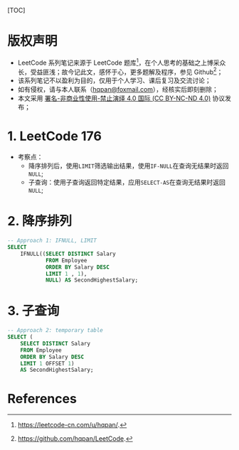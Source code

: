[TOC]

# 版权声明
- LeetCode 系列笔记来源于 LeetCode 题库[^1]，在个人思考的基础之上博采众长，受益匪浅；故今记此文，感怀于心，更多题解及程序，参见 Github[^2]；
- 该系列笔记不以盈利为目的，仅用于个人学习、课后复习及交流讨论；
- 如有侵权，请与本人联系（hqpan@foxmail.com），经核实后即刻删除；
- 本文采用 [署名-非商业性使用-禁止演绎 4.0 国际 (CC BY-NC-ND 4.0)](https://creativecommons.org/licenses/by-nc-nd/4.0/deed.zh) 协议发布；


# 1. LeetCode 176
- 考察点：
  - 降序排列后，使用`LIMIT`筛选输出结果，使用`IF-NULL`在查询无结果时返回`NULL`;
  - 子查询：使用子查询返回特定结果，应用`SELECT-AS`在查询无结果时返回`NULL`;



# 2. 降序排列

```sql
-- Approach 1: IFNULL, LIMIT
SELECT 
    IFNULL((SELECT DISTINCT Salary
            FROM Employee
            ORDER BY Salary DESC
            LIMIT 1 , 1),
            NULL) AS SecondHighestSalary;
```



# 3. 子查询

```sql
-- Approach 2: temporary table
SELECT (
    SELECT DISTINCT Salary
    FROM Employee
    ORDER BY Salary DESC
    LIMIT 1 OFFSET 1)
    AS SecondHighestSalary;
```


# References
[^1]: https://leetcode-cn.com/u/hqpan/.
[^2]: https://github.com/hqpan/LeetCode.